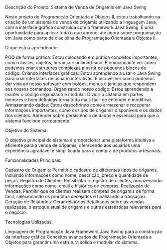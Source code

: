 Descrição do Projeto: Sistema de Venda de Origamis em Java Swing

Neste projeto de Programação Orientada a Objetos II, estou trabalhando na criação de um sistema de venda de origamis utilizando a linguagem Java, com a interface gráfica construída com o framework Java Swing. É uma oportunidade para aplicar tudo o que aprendi até agora sobre programação em Java como parte da disciplina de Programação Orientada a Objetos II.



O que estou aprendendo:

POO de forma prática: Estou colocando em prática conceitos importantes, como classes, objetos, herança e polimorfismo. É emocionante ver como podemos criar estruturas complexas a partir de pequenos blocos de código.
Criando interfaces gráficas: Estou aprendendo a usar o Java Swing para criar interfaces de usuário interativas. É incrível ver como podemos dar vida ao nosso software com botões, menus e janelas que respondem aos nossos comandos.
Organizando nosso código: Estou aprendendo a manter o código organizado e modular. Dividir o sistema em partes menores e bem definidas torna tudo mais fácil de entender e modificar.
Armazenando dados: Estou descobrindo como armazenar e recuperar informações importantes, como os tipos de origamis disponíveis e os dados dos clientes. Aprender sobre persistência de dados é essencial para que o sistema funcione corretamente.



Objetivo do Sistema:

O objetivo principal do sistema é proporcionar uma plataforma intuitiva e eficiente para a venda de origamis, oferecendo aos usuários uma experiência agradável e simplificada para a compra de produtos artesanais.



Funcionalidades Principais:

Cadastro de Origamis: Permitir o cadastro de diferentes tipos de origamis, incluindo informações como nome, descrição, preço e quantidade de peças.
Registro de Clientes: Possibilitar o registro de clientes, armazenando informações como nome, email e histórico de compras.
Realização de Vendas: Permitir que os clientes realizem compras de origamis de forma fácil, selecionando os produtos desejados e finalizando a transação.
Geração de Relatórios: Gerar relatórios detalhados sobre as vendas realizadas, o estoque atual de origamis e outras estatísticas relevantes para o negócio.



Tecnologias Utilizadas:

Linguagem de Programação Java
Framework Java Swing para a construção da interface gráfica
Conceitos avançados de Programação Orientada a Objetos para garantir uma estrutura sólida e modular do sistema.
